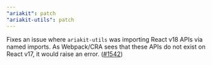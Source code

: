 ```yaml
---
"ariakit": patch
"ariakit-utils": patch
---
```


Fixes an issue where `ariakit-utils` was importing React v18 APIs via named imports. As Webpack/CRA sees that these APIs do not exist on React v17, it would raise an error. ([#1542](https://github.com/ariakit/ariakit/pull/1542))

